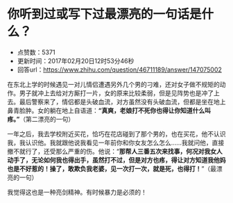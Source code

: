 # 你听到过或写下过最漂亮的一句话是什么？
- 点赞数：5371
- 更新时间：2017年02月20日12时53分46秒
- 回答url：https://www.zhihu.com/question/46711189/answer/147075002
<body>
 <p data-pid="X9TGHRsT">在东北上学的时候遇见一对儿情侣遭遇另外几个男的刁难，还对女子做不规矩的动作。男子就冲上去给对方厮打一片，女的原来比较柔弱，但是见阵势也是冲了上去。最后警察来了，情侣都是头破血流，对方虽然没有头破血流，但都是坐在地上鼻青脸肿。女的躺在地上自语道：<b>“真爽，老娘打不死你也得让你知道什么叫疼。”</b>（第二漂亮的一句）</p>
 <p data-pid="ICCNwEF-">一年之后，我去学校附近买花，恰巧在花店碰到了那个男的，也在买花，他不认识我，我认识他。我就跟他说我看见一年前你和你女友怎么怎么……我就问他，直接撤不就行了，还受那么严重的伤。他说：“<b>那帮人三番五次来找事，何况对我女人动手了，无论如何我也得出手，虽然打不过，但是对方也疼，得让对方知道我他妈也是不好惹的！操了，敢欺负我老婆，见一次打一次，就是死，也得打！</b>”（最漂亮的一句）</p>
 <p data-pid="5wcaYEal">我觉得这也是一种亮剑精神。有时候暴力是必须的！</p>
</body>